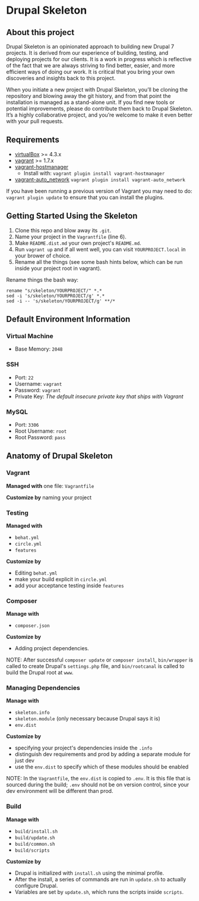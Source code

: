 # Drupal Skeleton

## About this project

Drupal Skeleton is an opinionated approach to building new Drupal 7 projects. It is derived from our experience of building, testing, and deploying projects for our clients. It is a work in progress which is reflective of the fact that we are always striving to find better, easier, and more efficient ways of doing our work. It is critical that you bring your own discoveries and insights back to this project.

When you initiate a new project with Drupal Skeleton, you’ll be cloning the repository and blowing away the git history, and from that point the installation is managed as a stand-alone unit. If you find new tools or potential improvements, please do contribute them back to Drupal Skeleton. It’s a highly collaborative project, and you’re welcome to make it even better with your pull requests.

## Requirements

* [virtualBox](https://www.virtualbox.org/wiki/Downloads) >= 4.3.x
* [vagrant](http://downloads.vagrantup.com/) >= 1.7.x
* [vagrant-hostmanager](https://github.com/smdahlen/vagrant-hostmanager)
  * Install with: `vagrant plugin install vagrant-hostmanager`
* [vagrant-auto_network](https://github.com/oscar-stack/vagrant-auto_network) `vagrant plugin install vagrant-auto_network`

If you have been running a previous version of Vagrant you may need to do: `vagrant plugin update` to ensure that you can install the plugins.

## Getting Started Using the Skeleton

1. Clone this repo and blow away its `.git`.
2. Name your project in the `Vagrantfile` (line 6).
3. Make `README.dist.md` your own project's `README.md`.
4. Run `vagrant up` and if all went well, you can visit `YOURPROJECT.local` in your brower of choice.
5. Rename all the things (see some bash hints below, which can be run inside your project root in vagrant).

Rename things the bash way:

```
rename "s/skeleton/YOURPROJECT/" *.*
sed -i 's/skeleton/YOURPROJECT/g' *.*
sed -i -- 's/skeleton/YOURPROJECT/g' **/*
```

## Default Environment Information

### Virtual Machine

* Base Memory: ``2048``

### SSH

* Port: ``22``
* Username: ``vagrant``
* Password: ``vagrant``
* Private Key: *The default insecure private key that ships with Vagrant*

### MySQL

* Port: ``3306``
* Root Username: ``root``
* Root Password: ``pass``

## Anatomy of Drupal Skeleton

### Vagrant

**Managed with** one file: ``Vagrantfile``

**Customize by** naming your project

### Testing

**Managed with**

* ``behat.yml``
* ``circle.yml``
* ``features``

**Customize by**

* Editing ``behat.yml``
* make your build explicit in ``circle.yml``
* add your acceptance testing inside ``features``

### Composer

**Manage with**

* ``composer.json``

**Customize by**

* Adding project dependencies.

NOTE: After successful `composer update` or `composer install`, `bin/wrapper` is called to create Drupal's `settings.php` file, and `bin/rootcanal` is called to build the Drupal root at `www`.

### Managing Dependencies

**Manage with**

* ``skeleton.info``
* ``skeleton.module`` (only necessary because Drupal says it is)
* ``env.dist``

**Customize by**

* specifying your project's dependencies inside the ``.info``
* distinguish dev requirements and prod by adding a separate module for just dev
* use the `env.dist` to specify which of these modules should be enabled

NOTE: In the `Vagrantfile`, the `env.dist` is copied to `.env`. It is this file that is sourced during the build; `.env` should not be on version control, since your dev environment will be different than prod.

### Build

**Manage with**

* ``build/install.sh``
* ``build/update.sh``
* ``build/common.sh``
* ``build/scripts``

**Customize by**

* Drupal is initialized with `install.sh` using the minimal profile.
* After the install, a series of commands are run in `update.sh` to actually configure Drupal.
* Variables are set by `update.sh`, which runs the scripts inside `scripts`.

